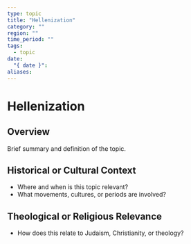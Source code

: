 ```yaml
---
type: topic
title: "Hellenization"
category: ""
region: ""
time_period: ""
tags:
  - topic
date:
  "{ date }": 
aliases:
---
```


# Hellenization

## Overview

Brief summary and definition of the topic.

## Historical or Cultural Context

- Where and when is this topic relevant?
- What movements, cultures, or periods are involved?

## Theological or Religious Relevance

- How does this relate to Judaism, Christianity, or theology?